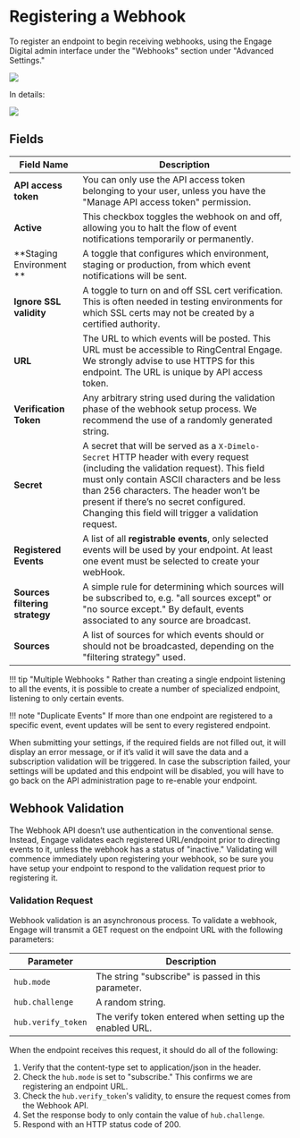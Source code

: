 # Registering a Webhook

To register an endpoint to begin receiving webhooks, using the Engage Digital admin interface under the "Webhooks" section under "Advanced Settings."

<img class="img-fluid" src="../dimelo_webhook_register_800x.png">

In details:

<img class="img-fluid" src="../dimelo_webhook_register-details.png">

## Fields

| Field Name | Description |
|-|-|
| **API access token** | You can only use the API access token belonging to your user, unless you have the "Manage API access token" permission. | 
| **Active** | This checkbox toggles the webhook on and off, allowing you to halt the flow of event notifications temporarily or permanently. 
| **Staging Environment ** | A toggle that configures which environment, staging or production, from which event notifications will be sent. |
| **Ignore SSL validity** | A toggle to turn on and off SSL cert verification. This is often needed in testing environments for which SSL certs may not be created by a certified authority. | 
| **URL** | The URL to which events will be posted. This URL must be accessible to RingCentral Engage. We strongly advise to use HTTPS for this endpoint. The URL is unique by API access token. |
| **Verification Token** | Any arbitrary string used during the validation phase of the webhook setup process. We recommend the use of a randomly generated string. |
| **Secret** | A secret that will be served as a `X-Dimelo-Secret` HTTP header with every request (including the validation request). This field must only contain ASCII characters and be less than 256 characters. The header won’t be present if there’s no secret configured. Changing this field will trigger a validation request. |
| **Registered Events** | A list of all **registrable events**, only selected events will be used by your endpoint. At least one event must be selected to create your webHook. |
| **Sources filtering strategy** |  A simple rule for determining which sources will be subscribed to, e.g. "all sources except" or "no source except." By default, events associated to any source are broadcast. |
| **Sources** | A list of sources for which events should or should not be broadcasted, depending on the "filtering strategy" used. |

!!! tip "Multiple Webhooks "
    Rather than creating a single endpoint listening to all the events, it is possible to create a number of specialized endpoint, listening to only certain events.

!!! note "Duplicate Events"
    If more than one endpoint are registered to a specific event, event updates will be sent to every registered endpoint.

When submitting your settings, if the required fields are not filled out, it will display an error message, or if it’s valid it will save the data and a subscription validation will be triggered. In case the subscription failed, ​your settings will be updated and this endpoint will be disabled​, you will have to go back on the API administration page to re-enable your endpoint.

## Webhook Validation

The Webhook API doesn’t use authentication in the conventional sense. Instead, Engage validates each registered URL/endpoint prior to directing events to it, unless the webhook has a status of "inactive." Validating will commence immediately upon registering your webhook, so be sure you have setup your endpoint to respond to the validation request prior to registering it. 

### Validation Request

Webhook validation is an asynchronous process. To validate a webhook, Engage will transmit a GET request on the endpoint URL with the following parameters:

| Parameter | Description |
|-|-|
| `hub.mode` | The string "subscribe" is passed in this parameter. |
| `hub.challenge` | A random string. |
| `hub.verify_token` | The verify token entered when setting up the enabled URL. |

When the endpoint receives this request, it should do all of the following:

1. Verify that the content-type set to application/json in the header.
2. Check the `hub.mode` is set to "subscribe." This confirms we are registering an endpoint URL.
3. Check the `hub.verify_token`'s validity, to ensure the request comes from the Webhook API.
4. Set the response body to only contain the value of `hub.challenge`.
5. Respond with an HTTP status code of 200.



